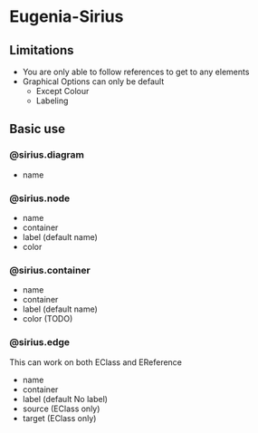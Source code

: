 # Eugenia-Sirius
## Limitations
- You are only able to follow references to get to any elements
- Graphical Options can only be default
  - Except Colour
  - Labeling


 ## Basic use
 ### @sirius.diagram
 - name
 ### @sirius.node
 - name
 - container
 - label (default name)
 - color
 ### @sirius.container
 - name
 - container
 - label (default name)
 - color (TODO)
 ### @sirius.edge
This can work on both EClass and EReference
 - name
 - container
 - label (default No label)
 - source (EClass only)
 - target (EClass only)
